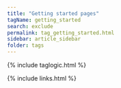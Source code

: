 ```yaml
---
title: "Getting started pages"
tagName: getting_started
search: exclude
permalink: tag_getting_started.html
sidebar: article_sidebar
folder: tags
---
```

{% include taglogic.html %}

{% include links.html %}
